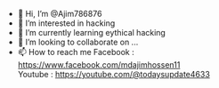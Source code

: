 - 👋 Hi, I’m @Ajim786876
- 👀 I’m interested in hacking 
- 🌱 I’m currently learning eythical hacking 
- 💞️ I’m looking to collaborate on ...
- 📫 How to reach me 
Facebook : https://www.facebook.com/mdajimhossen11		 	 
Youtube  : https://youtube.com/@todaysupdate4633

<!---
Ajim786876/Ajim786876 is a ✨ special ✨ repository because its `README.md` (this file) appears on your GitHub profile.
You can click the Preview link to take a look at your changes.
--->
